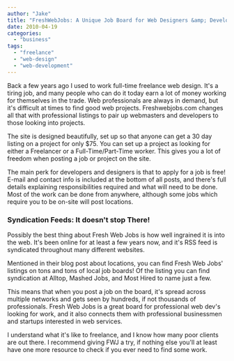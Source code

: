 ```yaml
---
author: "Jake"
title: "FreshWebJobs: A Unique Job Board for Web Designers &amp; Developers"
date: 2010-04-19
categories: 
  - "business"
tags: 
  - "freelance"
  - "web-design"
  - "web-development"
---
```


Back a few years ago I used to work full-time freelance web design. It's a tiring job, and many people who can do it today earn a lot of money working for themselves in the trade. Web professionals are always in demand, but it's difficult at times to find good web projects. Freshwebjobs.com changes all that with professional listings to pair up webmasters and developers to those looking into projects.

<!--more-->

The site is designed beautifully, set up so that anyone can get a 30 day listing on a project for only $75. You can set up a project as looking for either a Freelancer or a Full-Time/Part-Time worker. This gives you a lot of freedom when posting a job or project on the site.

The main perk for developers and designers is that to apply for a job is free! E-mail and contact info is included at the bottom of all posts, and there's full details explaining responsibilities required and what will need to be done. Most of the work can be done from anywhere, although some jobs which require you to be on-site will post locations.

### Syndication Feeds: It doesn't stop There!

Possibly the best thing about Fresh Web Jobs is how well ingrained it is into the web. It's been online for at least a few years now, and it's RSS feed is syndicated throughout many different websites.

Mentioned in their blog post about locations, you can find Fresh Web Jobs' listings on tons and tons of local job boards! Of the listing you can find syndication at Alltop, Mashed Jobs, and Most Hired to name just a few.

This means that when you post a job on the board, it's spread across multiple networks and gets seen by hundreds, if not thousands of professionals. Fresh Web Jobs is a great board for professional web dev's looking for work, and it also connects them with professional businessmen and startups interested in web services.

I understand what it's like to freelance, and I know how many poor clients are out there. I recommend giving FWJ a try, if nothing else you'll at least have one more resource to check if you ever need to find some work.
